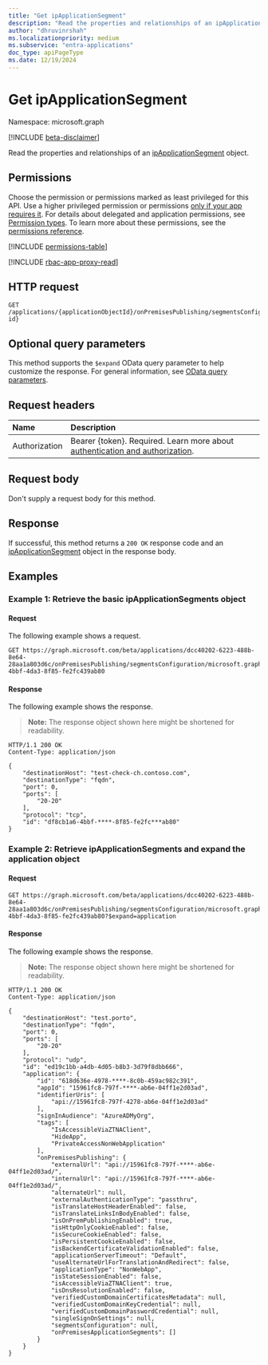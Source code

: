 ```yaml
---
title: "Get ipApplicationSegment"
description: "Read the properties and relationships of an ipApplicationSegment object."
author: "dhruvinrshah"
ms.localizationpriority: medium
ms.subservice: "entra-applications"
doc_type: apiPageType
ms.date: 12/19/2024
---
```


# Get ipApplicationSegment

Namespace: microsoft.graph

[!INCLUDE [beta-disclaimer](../../includes/beta-disclaimer.md)]

Read the properties and relationships of an [ipApplicationSegment](../resources/ipapplicationsegment.md) object.

## Permissions

Choose the permission or permissions marked as least privileged for this API. Use a higher privileged permission or permissions [only if your app requires it](/graph/permissions-overview#best-practices-for-using-microsoft-graph-permissions). For details about delegated and application permissions, see [Permission types](/graph/permissions-overview#permission-types). To learn more about these permissions, see the [permissions reference](/graph/permissions-reference).

<!-- {
  "blockType": "permissions",
  "name": "ipapplicationsegment-get-permissions"
}
-->
[!INCLUDE [permissions-table](../includes/permissions/ipapplicationsegment-get-permissions.md)]

[!INCLUDE [rbac-app-proxy-read](../includes/rbac-for-apis/rbac-app-proxy-read.md)]

## HTTP request

<!-- {
  "blockType": "ignored"
}
-->
``` http
GET /applications/{applicationObjectId}/onPremisesPublishing/segmentsConfiguration/microsoft.graph.ipSegmentConfiguration/applicationSegments/{applicationSegment-id}
```

## Optional query parameters

This method supports the `$expand` OData query parameter to help customize the response. For general information, see [OData query parameters](/graph/query-parameters).

## Request headers

|Name|Description|
|:---|:---|
|Authorization|Bearer {token}. Required. Learn more about [authentication and authorization](/graph/auth/auth-concepts).|

## Request body

Don't supply a request body for this method.

## Response

If successful, this method returns a `200 OK` response code and an [ipApplicationSegment](../resources/ipapplicationsegment.md) object in the response body.

## Examples

### Example 1: Retrieve the basic ipApplicationSegments object

#### Request

The following example shows a request.
<!-- {
  "blockType": "request",
  "name": "get_ipapplicationsegment"
}
-->
``` http
GET https://graph.microsoft.com/beta/applications/dcc40202-6223-488b-8e64-28aa1a803d6c/onPremisesPublishing/segmentsConfiguration/microsoft.graph.IpSegmentConfiguration/ApplicationSegments/df8cb1a6-4bbf-4da3-8f85-fe2fc439ab80
```


#### Response

The following example shows the response.
>**Note:** The response object shown here might be shortened for readability.
<!-- {
  "blockType": "response",
  "truncated": true,
  "@odata.type": "microsoft.graph.ipApplicationSegment"
}
-->
``` http
HTTP/1.1 200 OK
Content-Type: application/json

{
    "destinationHost": "test-check-ch.contoso.com",
    "destinationType": "fqdn",
    "port": 0,
    "ports": [
        "20-20"
    ],
    "protocol": "tcp",
    "id": "df8cb1a6-4bbf-****-8f85-fe2fc***ab80"
}
```

### Example 2: Retrieve ipApplicationSegments and expand the application object

#### Request

```http
GET https://graph.microsoft.com/beta/applications/dcc40202-6223-488b-8e64-28aa1a803d6c/onPremisesPublishing/segmentsConfiguration/microsoft.graph.IpSegmentConfiguration/ApplicationSegments/df8cb1a6-4bbf-4da3-8f85-fe2fc439ab80?$expand=application
```

#### Response

The following example shows the response.
>**Note:** The response object shown here might be shortened for readability.
<!-- {
  "blockType": "response",
  "truncated": true,
  "@odata.type": "microsoft.graph.ipApplicationSegment"
}
-->
``` http
HTTP/1.1 200 OK
Content-Type: application/json

{
    "destinationHost": "test.porto",
    "destinationType": "fqdn",
    "port": 0,
    "ports": [
        "20-20"
    ],
    "protocol": "udp",
    "id": "ed19c1bb-a4db-4d05-b8b3-3d79f8dbb666",
    "application": {
        "id": "618d636e-4978-****-8c0b-459ac982c391",
        "appId": "15961fc8-797f-****-ab6e-04ff1e2d03ad",
        "identifierUris": [
            "api://15961fc8-797f-4278-ab6e-04ff1e2d03ad"
        ],
        "signInAudience": "AzureADMyOrg",
        "tags": [
            "IsAccessibleViaZTNAClient",
            "HideApp",
            "PrivateAccessNonWebApplication"
        ],
        "onPremisesPublishing": {
            "externalUrl": "api://15961fc8-797f-****-ab6e-04ff1e2d03ad/",
            "internalUrl": "api://15961fc8-797f-****-ab6e-04ff1e2d03ad/",
            "alternateUrl": null,
            "externalAuthenticationType": "passthru",
            "isTranslateHostHeaderEnabled": false,
            "isTranslateLinksInBodyEnabled": false,
            "isOnPremPublishingEnabled": true,
            "isHttpOnlyCookieEnabled": false,
            "isSecureCookieEnabled": false,
            "isPersistentCookieEnabled": false,
            "isBackendCertificateValidationEnabled": false,
            "applicationServerTimeout": "Default",
            "useAlternateUrlForTranslationAndRedirect": false,
            "applicationType": "NonWebApp",
            "isStateSessionEnabled": false,
            "isAccessibleViaZTNAClient": true,
            "isDnsResolutionEnabled": false,
            "verifiedCustomDomainCertificatesMetadata": null,
            "verifiedCustomDomainKeyCredential": null,
            "verifiedCustomDomainPasswordCredential": null,
            "singleSignOnSettings": null,
            "segmentsConfiguration": null,
            "onPremisesApplicationSegments": []
        }
    }
}
```



